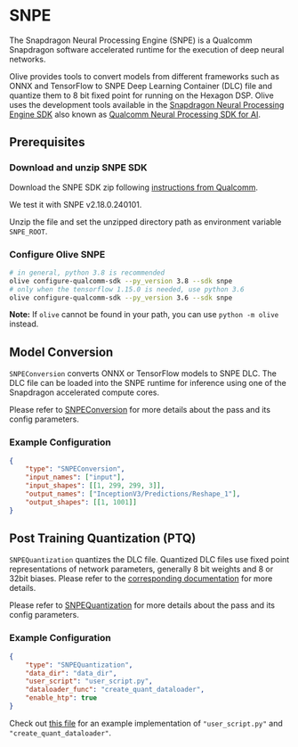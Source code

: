 # SNPE

The Snapdragon Neural Processing Engine (SNPE) is a Qualcomm Snapdragon software accelerated runtime for the execution of
deep neural networks.

Olive provides tools to convert models from different frameworks such as ONNX and TensorFlow to SNPE Deep Learning Container
(DLC) file and quantize them to 8 bit fixed point for running on the Hexagon DSP. Olive uses the development tools available
in the [Snapdragon Neural Processing Engine SDK](https://developer.qualcomm.com/sites/default/files/docs/snpe/index.html) also known as
[Qualcomm Neural Processing SDK for AI](https://developer.qualcomm.com/software/qualcomm-neural-processing-sdk).

## Prerequisites
### Download and unzip SNPE SDK
Download the SNPE SDK zip following [instructions from Qualcomm](https://developer.qualcomm.com/software/qualcomm-neural-processing-sdk).

We test it with SNPE v2.18.0.240101.

Unzip the file and set the unzipped directory path as environment variable `SNPE_ROOT`.

### Configure Olive SNPE
```bash
# in general, python 3.8 is recommended
olive configure-qualcomm-sdk --py_version 3.8 --sdk snpe
# only when the tensorflow 1.15.0 is needed, use python 3.6
olive configure-qualcomm-sdk --py_version 3.6 --sdk snpe
```
**Note:** If `olive` cannot be found in your path, you can use `python -m olive` instead.

## Model Conversion
`SNPEConversion` converts ONNX or TensorFlow models to SNPE DLC. The DLC file can be loaded into the SNPE runtime for inference
using one of the Snapdragon accelerated compute cores.

Please refer to [SNPEConversion](snpe_conversion) for more details about the pass and its config parameters.

### Example Configuration
```json
{
    "type": "SNPEConversion",
    "input_names": ["input"],
    "input_shapes": [[1, 299, 299, 3]],
    "output_names": ["InceptionV3/Predictions/Reshape_1"],
    "output_shapes": [[1, 1001]]
}
```

## Post Training Quantization (PTQ)
`SNPEQuantization` quantizes the DLC file. Quantized DLC files use fixed point representations of network parameters,
generally 8 bit weights and 8 or 32bit biases. Please refer to the
[corresponding documentation](https://developer.qualcomm.com/sites/default/files/docs/snpe/quantized_models.html) for more
details.

Please refer to [SNPEQuantization](snpe_quantization) for more details about the pass and its config parameters.

### Example Configuration
```json
{
    "type": "SNPEQuantization",
    "data_dir": "data_dir",
    "user_script": "user_script.py",
    "dataloader_func": "create_quant_dataloader",
    "enable_htp": true
}
```

Check out [this file](https://github.com/microsoft/Olive/blob/main/examples/inception/user_script.py)
for an example implementation of `"user_script.py"` and `"create_quant_dataloader"`.
